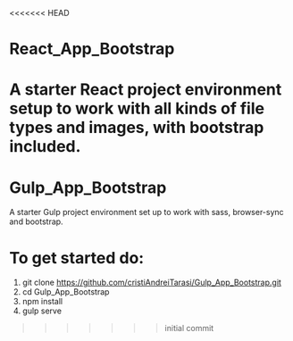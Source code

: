 <<<<<<< HEAD
# React_App_Bootstrap
A starter React project environment setup to work with all kinds of file types and images, with bootstrap included.
=======
# Gulp_App_Bootstrap
A starter Gulp project environment set up to work with sass, browser-sync and bootstrap.

# To get started do:
1. git clone https://github.com/cristiAndreiTarasi/Gulp_App_Bootstrap.git
2. cd Gulp_App_Bootstrap
3. npm install
4. gulp serve
>>>>>>> initial commit
